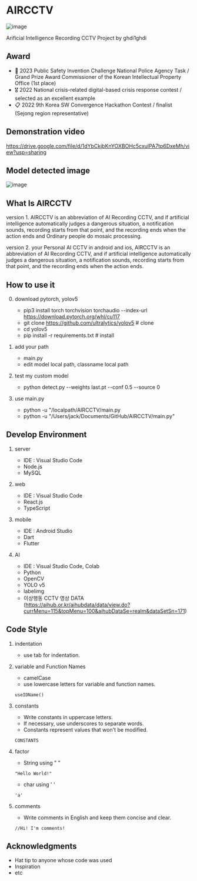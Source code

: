 # AIRCCTV

![image](https://github.com/ghdi1ghdi/AIRCCTV/assets/73730434/8e9af11b-a109-4505-ae51-ba29ccacb2ce)

Arificial Intelligence Recording CCTV Project by ghdi1ghdi

## Award

- 🥇 2023 Public Safety Invention Challenge National Police Agency Task / Grand Prize Award Commissioner of the Korean Intellectual Property Office (1st place)
- 🎖️ 2022 National crisis-related digital-based crisis response contest / selected as an excellent example
- 📋 2022 9th Korea SW Convergence Hackathon Contest / finalist (Sejong region representative)

## Demonstration video

https://drive.google.com/file/d/1dYbCkjbKnYOXBOHc5cxuIPA7tp6DxeMh/view?usp=sharing

## Model detected image

![image](https://github.com/ghdi1ghdi/AIRCCTV/assets/73730434/6db6aa97-03fc-48d7-a7fc-63fb65c7d28f)

## What Is AIRCCTV

version 1. AIRCCTV is an abbreviation of AI Recording CCTV, and if artificial intelligence automatically judges a dangerous situation, a notification sounds, recording starts from that point, and the recording ends when the action ends and Ordinary people do mosaic processing.

version 2. your Personal AI CCTV in android and ios, AIRCCTV is an abbreviation of AI Recording CCTV, and if artificial intelligence automatically judges a dangerous situation, a notification sounds, recording starts from that point, and the recording ends when the action ends.

## How to use it

0. download pytorch, yolov5

   - pip3 install torch torchvision torchaudio --index-url https://download.pytorch.org/whl/cu117
   - git clone https://github.com/ultralytics/yolov5 # clone
   - cd yolov5
   - pip install -r requirements.txt # install

1. add your path

   - main.py
   - edit model local path, classname local path

2. test my custom model

   - python detect.py --weights last.pt --conf 0.5 --source 0

3. use main.py

   - python -u "/localpath/AIRCCTV/main.py
   - python -u "/Users/jack/Documents/GitHub/AIRCCTV/main.py"

## Develop Environment

1. server

   - IDE : Visual Studio Code
   - Node.js
   - MySQL

2. web

   - IDE : Visual Studio Code
   - React.js
   - TypeScript

3. mobile

   - IDE : Android Studio
   - Dart
   - Flutter

4. AI
   - IDE : Visual Studio Code, Colab
   - Python
   - OpenCV
   - YOLO v5
   - labelimg
   - 이상행동 CCTV 영상 DATA (https://aihub.or.kr/aihubdata/data/view.do?currMenu=115&topMenu=100&aihubDataSe=realm&dataSetSn=171)

## Code Style

1. indentation

   - use tab for indentation.

2. variable and Function Names
   - camelCase
   - use lowercase letters for variable and function names.
   ```
   useIDName()
   ```
3. constants
   - Write constants in uppercase letters.
   - If necessary, use underscores to separate words.
   - Constants represent values that won't be modified.
   ```
   CONSTANTS
   ```
4. factor
   - String using " "
   ```
   "Hello World!"
   ```
   - char using ' '
   ```
   'a'
   ```
5. comments
   - Write comments in English and keep them concise and clear.
   ```
   //Hi! I'm comments!
   ```

## Acknowledgments

- Hat tip to anyone whose code was used
- Inspiration
- etc
